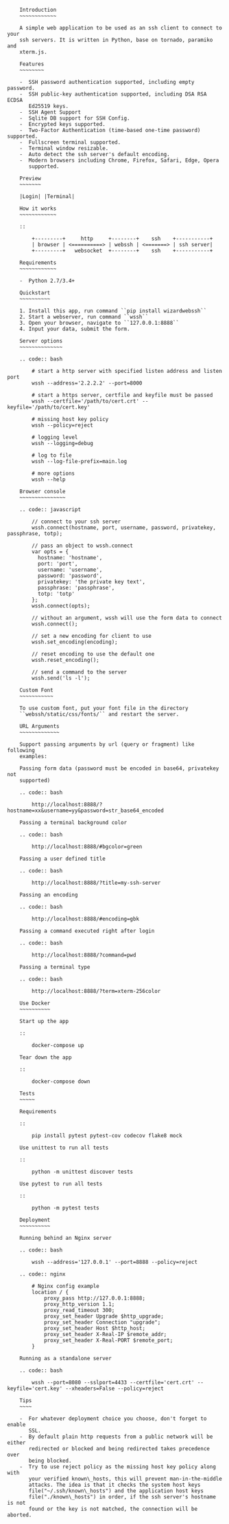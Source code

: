         Introduction
        ~~~~~~~~~~~~
        
        A simple web application to be used as an ssh client to connect to your
        ssh servers. It is written in Python, base on tornado, paramiko and
        xterm.js.
        
        Features
        ~~~~~~~~
        
        -  SSH password authentication supported, including empty password.
        -  SSH public-key authentication supported, including DSA RSA ECDSA
           Ed25519 keys.
        -  SSH Agent Support
        -  Sqlite DB support for SSH Config.
        -  Encrypted keys supported.
        -  Two-Factor Authentication (time-based one-time password) supported.
        -  Fullscreen terminal supported.
        -  Terminal window resizable.
        -  Auto detect the ssh server's default encoding.
        -  Modern browsers including Chrome, Firefox, Safari, Edge, Opera
           supported.
        
        Preview
        ~~~~~~~
        
        |Login| |Terminal|
        
        How it works
        ~~~~~~~~~~~~
        
        ::
        
            +---------+     http     +--------+    ssh    +-----------+
            | browser | <==========> | webssh | <=======> | ssh server|
            +---------+   websocket  +--------+    ssh    +-----------+
        
        Requirements
        ~~~~~~~~~~~~
        
        -  Python 2.7/3.4+
        
        Quickstart
        ~~~~~~~~~~
        
        1. Install this app, run command ``pip install wizardwebssh``
        2. Start a webserver, run command ``wssh``
        3. Open your browser, navigate to ``127.0.0.1:8888``
        4. Input your data, submit the form.
        
        Server options
        ~~~~~~~~~~~~~~
        
        .. code:: bash
        
            # start a http server with specified listen address and listen port
            wssh --address='2.2.2.2' --port=8000
        
            # start a https server, certfile and keyfile must be passed
            wssh --certfile='/path/to/cert.crt' --keyfile='/path/to/cert.key'
        
            # missing host key policy
            wssh --policy=reject
        
            # logging level
            wssh --logging=debug
        
            # log to file
            wssh --log-file-prefix=main.log
        
            # more options
            wssh --help
        
        Browser console
        ~~~~~~~~~~~~~~~
        
        .. code:: javascript
        
            // connect to your ssh server
            wssh.connect(hostname, port, username, password, privatekey, passphrase, totp);
        
            // pass an object to wssh.connect
            var opts = {
              hostname: 'hostname',
              port: 'port',
              username: 'username',
              password: 'password',
              privatekey: 'the private key text',
              passphrase: 'passphrase',
              totp: 'totp'
            };
            wssh.connect(opts);
        
            // without an argument, wssh will use the form data to connect
            wssh.connect();
        
            // set a new encoding for client to use
            wssh.set_encoding(encoding);
        
            // reset encoding to use the default one
            wssh.reset_encoding();
        
            // send a command to the server
            wssh.send('ls -l');
        
        Custom Font
        ~~~~~~~~~~~
        
        To use custom font, put your font file in the directory
        ``webssh/static/css/fonts/`` and restart the server.
        
        URL Arguments
        ~~~~~~~~~~~~~
        
        Support passing arguments by url (query or fragment) like following
        examples:
        
        Passing form data (password must be encoded in base64, privatekey not
        supported)
        
        .. code:: bash
        
            http://localhost:8888/?hostname=xx&username=yy&password=str_base64_encoded
        
        Passing a terminal background color
        
        .. code:: bash
        
            http://localhost:8888/#bgcolor=green
        
        Passing a user defined title
        
        .. code:: bash
        
            http://localhost:8888/?title=my-ssh-server
        
        Passing an encoding
        
        .. code:: bash
        
            http://localhost:8888/#encoding=gbk
        
        Passing a command executed right after login
        
        .. code:: bash
        
            http://localhost:8888/?command=pwd
        
        Passing a terminal type
        
        .. code:: bash
        
            http://localhost:8888/?term=xterm-256color
        
        Use Docker
        ~~~~~~~~~~
        
        Start up the app
        
        ::
        
            docker-compose up
        
        Tear down the app
        
        ::
        
            docker-compose down
        
        Tests
        ~~~~~
        
        Requirements
        
        ::
        
            pip install pytest pytest-cov codecov flake8 mock
        
        Use unittest to run all tests
        
        ::
        
            python -m unittest discover tests
        
        Use pytest to run all tests
        
        ::
        
            python -m pytest tests
        
        Deployment
        ~~~~~~~~~~
        
        Running behind an Nginx server
        
        .. code:: bash
        
            wssh --address='127.0.0.1' --port=8888 --policy=reject
        
        .. code:: nginx
        
            # Nginx config example
            location / {
                proxy_pass http://127.0.0.1:8888;
                proxy_http_version 1.1;
                proxy_read_timeout 300;
                proxy_set_header Upgrade $http_upgrade;
                proxy_set_header Connection "upgrade";
                proxy_set_header Host $http_host;
                proxy_set_header X-Real-IP $remote_addr;
                proxy_set_header X-Real-PORT $remote_port;
            }
        
        Running as a standalone server
        
        .. code:: bash
        
            wssh --port=8080 --sslport=4433 --certfile='cert.crt' --keyfile='cert.key' --xheaders=False --policy=reject
        
        Tips
        ~~~~
        
        -  For whatever deployment choice you choose, don't forget to enable
           SSL.
        -  By default plain http requests from a public network will be either
           redirected or blocked and being redirected takes precedence over
           being blocked.
        -  Try to use reject policy as the missing host key policy along with
           your verified known\_hosts, this will prevent man-in-the-middle
           attacks. The idea is that it checks the system host keys
           file("~/.ssh/known\_hosts") and the application host keys
           file("./known\_hosts") in order, if the ssh server's hostname is not
           found or the key is not matched, the connection will be aborted.
